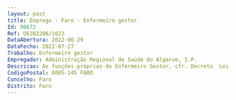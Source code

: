 ```yaml
--- 
layout: post
title: Emprego - Faro - Enfermeiro gestor
Id: 98672
Ref: OE202206/1023
DataAbertura: 2022-06-29
DataFecho: 2022-07-27
Trabalho: Enfermeiro gestor
Empregador: Administração Regional de Saúde do Algarve, I.P.
Descricao: As funções próprias do Enfermeiro Gestor, cfr. Decreto  Lei n.º 71 2019, de 27 de maio.
CodigoPostal: 8005-145 FARO
Concelho: Faro
Distrito: Faro
--- 
```

